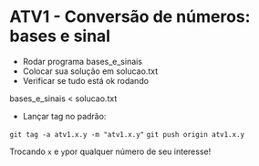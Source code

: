 # ATV1 - Conversão de números: bases e sinal

- Rodar programa bases_e_sinais
- Colocar sua solução em solucao.txt
- Verificar se tudo está ok rodando 

bases_e_sinais < solucao.txt
 
 - Lançar tag no padrão:


`git tag -a atv1.x.y -m "atv1.x.y"`
`git push origin atv1.x.y`

Trocando `x` e `y`por qualquer número de seu interesse!